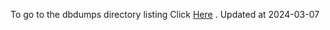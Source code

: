To go to the dbdumps directory listing Click [Here](https://ipfs.io/ipfs/bafkreicme3x3xrvyrwopc5pixlyziizbyrxlatc3yky663wmnqmybpzi2i) . Updated at 2024-03-07